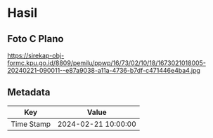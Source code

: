 # Hasil

## Foto C Plano

https://sirekap-obj-formc.kpu.go.id/8809/pemilu/ppwp/16/73/02/10/18/1673021018005-20240221-090011--e87a9038-a11a-4736-b7df-c471446e4ba4.jpg


## Metadata

| Key        | Value               |
| ---------- | ------------------- |
| Time Stamp | 2024-02-21 10:00:00 |




